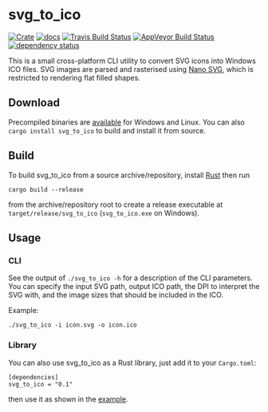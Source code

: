 svg_to_ico
==========

[![Crate](https://img.shields.io/crates/v/svg_to_ico.svg)](https://crates.io/crates/svg_to_ico)
[![docs](https://docs.rs/svg_to_ico/badge.svg)](https://docs.rs/crate/svg_to_ico)
[![Travis Build Status](https://www.travis-ci.org/WrinklyNinja/svg_to_ico.svg?branch=master)](https://www.travis-ci.org/WrinklyNinja/svg_to_ico)
[![AppVeyor Build Status](https://ci.appveyor.com/api/projects/status/github/WrinklyNinja/svg_to_ico?branch=master&svg=true)](https://ci.appveyor.com/project/WrinklyNinja/svg_to_ico)
[![dependency status](https://deps.rs/repo/github/WrinklyNinja/svg_to_ico/status.svg)](https://deps.rs/repo/github/WrinklyNinja/svg_to_ico)

This is a small cross-platform CLI utility to convert SVG icons into Windows ICO files. SVG images
are parsed and rasterised using
[Nano SVG](https://github.com/memononen/nanosvg), which is restricted to rendering
flat filled shapes.

## Download

Precompiled binaries are [available](https://github.com/WrinklyNinja/svg_to_ico/releases/latest) for Windows and Linux. You can also `cargo install svg_to_ico` to build and install it from source.

## Build

To build svg_to_ico from a source archive/repository, install [Rust](https://www.rust-lang.org) then run

```
cargo build --release
```

from the archive/repository root to create a release executable at `target/release/svg_to_ico` (`svg_to_ico.exe` on Windows).

## Usage

### CLI

See the output of `./svg_to_ico -h` for a description of the CLI parameters. You can specify the
input SVG path, output ICO path, the DPI to interpret the SVG with, and the image sizes that should
be included in the ICO.

Example:

```
./svg_to_ico -i icon.svg -o icon.ico
```

### Library

You can also use svg_to_ico as a Rust library, just add it to your `Cargo.toml`:

```
[dependencies]
svg_to_ico = "0.1"
```

then use it as shown in the [example](examples/library.rs).
